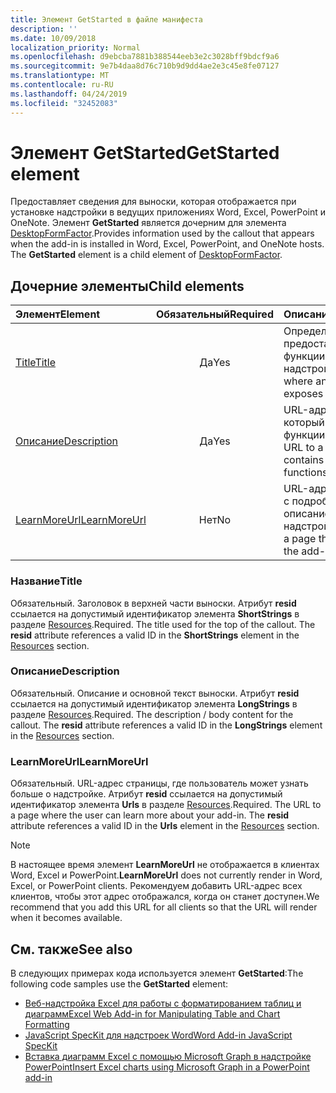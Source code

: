 ```yaml
---
title: Элемент GetStarted в файле манифеста
description: ''
ms.date: 10/09/2018
localization_priority: Normal
ms.openlocfilehash: d9ebcba7881b388544eeb3e2c3028bff9bdcf9a6
ms.sourcegitcommit: 9e7b4daa8d76c710b9d9dd4ae2e3c45e8fe07127
ms.translationtype: MT
ms.contentlocale: ru-RU
ms.lasthandoff: 04/24/2019
ms.locfileid: "32452083"
---
```

# <a name="getstarted-element"></a><span data-ttu-id="3fd4b-102">Элемент GetStarted</span><span class="sxs-lookup"><span data-stu-id="3fd4b-102">GetStarted element</span></span>

<span data-ttu-id="3fd4b-p101">Предоставляет сведения для выноски, которая отображается при установке надстройки в ведущих приложениях Word, Excel, PowerPoint и OneNote. Элемент **GetStarted** является дочерним для элемента [DesktopFormFactor](desktopformfactor.md).</span><span class="sxs-lookup"><span data-stu-id="3fd4b-p101">Provides information used by the callout that appears when the add-in is installed in Word, Excel, PowerPoint, and OneNote hosts. The **GetStarted** element is a child element of [DesktopFormFactor](desktopformfactor.md).</span></span>

## <a name="child-elements"></a><span data-ttu-id="3fd4b-105">Дочерние элементы</span><span class="sxs-lookup"><span data-stu-id="3fd4b-105">Child elements</span></span>

| <span data-ttu-id="3fd4b-106">Элемент</span><span class="sxs-lookup"><span data-stu-id="3fd4b-106">Element</span></span>                       | <span data-ttu-id="3fd4b-107">Обязательный</span><span class="sxs-lookup"><span data-stu-id="3fd4b-107">Required</span></span> | <span data-ttu-id="3fd4b-108">Описание</span><span class="sxs-lookup"><span data-stu-id="3fd4b-108">Description</span></span>                                        |
|:------------------------------|:--------:|:---------------------------------------------------|
| [<span data-ttu-id="3fd4b-109">Title</span><span class="sxs-lookup"><span data-stu-id="3fd4b-109">Title</span></span>](#title)               | <span data-ttu-id="3fd4b-110">Да</span><span class="sxs-lookup"><span data-stu-id="3fd4b-110">Yes</span></span>      | <span data-ttu-id="3fd4b-111">Определяет, где предоставляются функции надстройки.</span><span class="sxs-lookup"><span data-stu-id="3fd4b-111">Defines where an add-in exposes functionality.</span></span>     |
| [<span data-ttu-id="3fd4b-112">Описание</span><span class="sxs-lookup"><span data-stu-id="3fd4b-112">Description</span></span>](#description)   | <span data-ttu-id="3fd4b-113">Да</span><span class="sxs-lookup"><span data-stu-id="3fd4b-113">Yes</span></span>      | <span data-ttu-id="3fd4b-114">URL-адрес файла, который содержит функции JavaScript.</span><span class="sxs-lookup"><span data-stu-id="3fd4b-114">A URL to a file that contains JavaScript functions.</span></span>|
| [<span data-ttu-id="3fd4b-115">LearnMoreUrl</span><span class="sxs-lookup"><span data-stu-id="3fd4b-115">LearnMoreUrl</span></span>](#learnmoreurl) | <span data-ttu-id="3fd4b-116">Нет</span><span class="sxs-lookup"><span data-stu-id="3fd4b-116">No</span></span>       | <span data-ttu-id="3fd4b-117">URL-адрес страницы с подробным описанием надстройки.</span><span class="sxs-lookup"><span data-stu-id="3fd4b-117">A URL to a page that explains the add-in in detail.</span></span>   |

### <a name="title"></a><span data-ttu-id="3fd4b-118">Название</span><span class="sxs-lookup"><span data-stu-id="3fd4b-118">Title</span></span> 

<span data-ttu-id="3fd4b-p102">Обязательный. Заголовок в верхней части выноски. Атрибут **resid** ссылается на допустимый идентификатор элемента **ShortStrings** в разделе [Resources](resources.md).</span><span class="sxs-lookup"><span data-stu-id="3fd4b-p102">Required. The title used for the top of the callout. The **resid** attribute references a valid ID in the **ShortStrings** element in the [Resources](resources.md) section.</span></span>

### <a name="description"></a><span data-ttu-id="3fd4b-122">Описание</span><span class="sxs-lookup"><span data-stu-id="3fd4b-122">Description</span></span>

<span data-ttu-id="3fd4b-p103">Обязательный. Описание и основной текст выноски. Атрибут **resid** ссылается на допустимый идентификатор элемента **LongStrings** в разделе [Resources](resources.md).</span><span class="sxs-lookup"><span data-stu-id="3fd4b-p103">Required. The description / body content for the callout. The **resid** attribute references a valid ID in the **LongStrings** element in the [Resources](resources.md) section.</span></span>

### <a name="learnmoreurl"></a><span data-ttu-id="3fd4b-126">LearnMoreUrl</span><span class="sxs-lookup"><span data-stu-id="3fd4b-126">LearnMoreUrl</span></span>

<span data-ttu-id="3fd4b-p104">Обязательный. URL-адрес страницы, где пользователь может узнать больше о надстройке. Атрибут **resid** ссылается на допустимый идентификатор элемента **Urls** в разделе [Resources](resources.md).</span><span class="sxs-lookup"><span data-stu-id="3fd4b-p104">Required. The URL to a page where the user can learn more about your add-in. The **resid** attribute references a valid ID in the **Urls** element in the [Resources](resources.md) section.</span></span>

> [!NOTE]
> <span data-ttu-id="3fd4b-130">В настоящее время элемент **LearnMoreUrl** не отображается в клиентах Word, Excel и PowerPoint.</span><span class="sxs-lookup"><span data-stu-id="3fd4b-130">**LearnMoreUrl** does not currently render in Word, Excel, or PowerPoint clients.</span></span> <span data-ttu-id="3fd4b-131">Рекомендуем добавить URL-адрес всех клиентов, чтобы этот адрес отображался, когда он станет доступен.</span><span class="sxs-lookup"><span data-stu-id="3fd4b-131">We recommend that you add this URL for all clients so that the URL will render when it becomes available.</span></span> 

## <a name="see-also"></a><span data-ttu-id="3fd4b-132">См. также</span><span class="sxs-lookup"><span data-stu-id="3fd4b-132">See also</span></span>

<span data-ttu-id="3fd4b-133">В следующих примерах кода используется элемент **GetStarted**:</span><span class="sxs-lookup"><span data-stu-id="3fd4b-133">The following code samples use the **GetStarted** element:</span></span>

* [<span data-ttu-id="3fd4b-134">Веб-надстройка Excel для работы с форматированием таблиц и диаграмм</span><span class="sxs-lookup"><span data-stu-id="3fd4b-134">Excel Web Add-in for Manipulating Table and Chart Formatting</span></span>](https://github.com/OfficeDev/Excel-Add-in-JavaScript-SalesTracker)
* [<span data-ttu-id="3fd4b-135">JavaScript SpecKit для надстроек Word</span><span class="sxs-lookup"><span data-stu-id="3fd4b-135">Word Add-in JavaScript SpecKit</span></span>](https://github.com/OfficeDev/Word-Add-in-JS-SpecKit)
* [<span data-ttu-id="3fd4b-136">Вставка диаграмм Excel с помощью Microsoft Graph в надстройке PowerPoint</span><span class="sxs-lookup"><span data-stu-id="3fd4b-136">Insert Excel charts using Microsoft Graph in a PowerPoint add-in</span></span>](https://github.com/OfficeDev/PowerPoint-Add-in-Microsoft-Graph-ASPNET-InsertChart)
